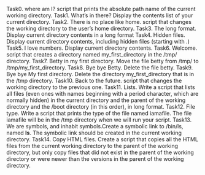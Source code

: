 Task0. where am I? script that prints the absolute path name of the current working directory.
Task1. What’s in there? Display the contents list of your current directory.
Task2. There is no place like home. script that changes the working directory to the user’s home directory.
Task3. The long format. Display current directory contents in a long format
Task4. Hidden files. Display current directory contents, including hidden files (starting with .)
Task5. I love numbers. Display current directory contents.
Task6. Welcome. script that creates a directory named my_first_directory in the /tmp/ directory.
Task7. Betty in my first directory. Move the file betty from /tmp/ to /tmp/my_first_directory.
Task8. Bye bye Betty. Delete the file betty.
Task9. Bye bye My first directory. Delete the directory my_first_directory that is in the /tmp directory.
Task10. Back to the future. script that changes the working directory to the previous one.
Task11. Lists. Write a script that lists all files (even ones with names beginning with a period character, which are normally hidden) in the current directory and the parent of the working directory and the /boot directory (in this order), in long format.
Task12. File type. Write a script that prints the type of the file named iamafile. The file iamafile will be in the /tmp directory when we will run your script.
Task13. We are symbols, and inhabit symbols.Create a symbolic link to /bin/ls, named __ls__. The symbolic link should be created in the current working directory.
Task14. Copy HTML files. Create a script that copies all the HTML files from the current working directory to the parent of the working directory, but only copy files that did not exist in the parent of the working directory or were newer than the versions in the parent of the working directory.
